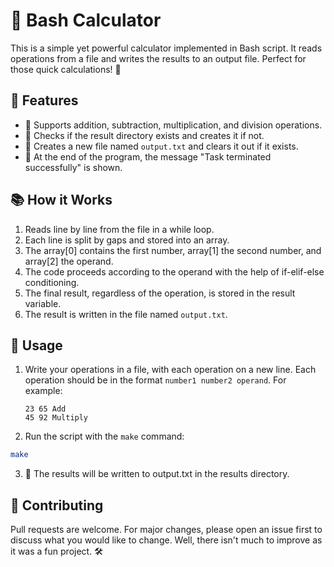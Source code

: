 # 🚀 Bash Calculator

This is a simple yet powerful calculator implemented in Bash script. It reads operations from a file and writes the results to an output file. Perfect for those quick calculations! 🧮

## 🌟 Features

- 🧮 Supports addition, subtraction, multiplication, and division operations.
- 📁 Checks if the result directory exists and creates it if not.
- 📝 Creates a new file named `output.txt` and clears it out if it exists.
- 🎉 At the end of the program, the message "Task terminated successfully" is shown.

## 📚 How it Works

1. Reads line by line from the file in a while loop.
2. Each line is split by gaps and stored into an array.
3. The array[0] contains the first number, array[1] the second number, and array[2] the operand.
4. The code proceeds according to the operand with the help of if-elif-else conditioning.
5. The final result, regardless of the operation, is stored in the result variable.
6. The result is written in the file named `output.txt`.

## 🚀 Usage

1. Write your operations in a file, with each operation on a new line. Each operation should be in the format `number1 number2 operand`. For example:
   ```
   23 65 Add
   45 92 Multiply
   ```
2. Run the script with the `make` command:

```bash
make
```
3. 🎉 The results will be written to output.txt in the results directory.

## 🤝 Contributing
Pull requests are welcome. For major changes, please open an issue first to discuss what you would like to change. Well, there isn't much to improve as it was a fun project. 🛠️
